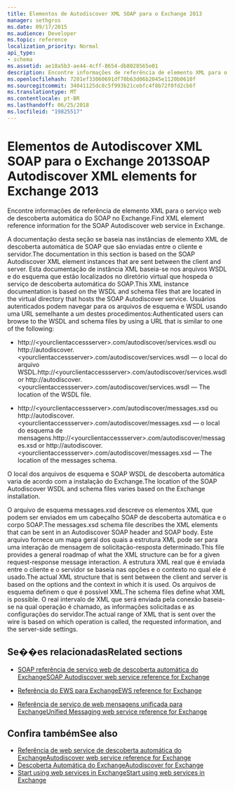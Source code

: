 ```yaml
---
title: Elementos de Autodiscover XML SOAP para o Exchange 2013
manager: sethgros
ms.date: 09/17/2015
ms.audience: Developer
ms.topic: reference
localization_priority: Normal
api_type:
- schema
ms.assetid: ae18a5b3-ae44-4cff-8654-db8028565e01
description: Encontre informações de referência de elemento XML para o serviço web de descoberta automática do SOAP no Exchange.
ms.openlocfilehash: 7201ef33060691df70b63d06b2045e1120b0610f
ms.sourcegitcommit: 34041125dc8c5f993b21cebfc4f8b72f0fd2cb6f
ms.translationtype: MT
ms.contentlocale: pt-BR
ms.lasthandoff: 06/25/2018
ms.locfileid: "19825517"
---
```

# <a name="soap-autodiscover-xml-elements-for-exchange-2013"></a><span data-ttu-id="32145-103">Elementos de Autodiscover XML SOAP para o Exchange 2013</span><span class="sxs-lookup"><span data-stu-id="32145-103">SOAP Autodiscover XML elements for Exchange 2013</span></span>

<span data-ttu-id="32145-104">Encontre informações de referência de elemento XML para o serviço web de descoberta automática do SOAP no Exchange.</span><span class="sxs-lookup"><span data-stu-id="32145-104">Find XML element reference information for the SOAP Autodiscover web service in Exchange.</span></span>
  
<span data-ttu-id="32145-105">A documentação desta seção se baseia nas instâncias de elemento XML de descoberta automática de SOAP que são enviadas entre o cliente e servidor.</span><span class="sxs-lookup"><span data-stu-id="32145-105">The documentation in this section is based on the SOAP Autodiscover XML element instances that are sent between the client and server.</span></span> <span data-ttu-id="32145-106">Esta documentação de instância XML baseia-se nos arquivos WSDL e do esquema que estão localizados no diretório virtual que hospeda o serviço de descoberta automática do SOAP.</span><span class="sxs-lookup"><span data-stu-id="32145-106">This XML instance documentation is based on the WSDL and schema files that are located in the virtual directory that hosts the SOAP Autodiscover service.</span></span> <span data-ttu-id="32145-107">Usuários autenticados podem navegar para os arquivos de esquema e WSDL usando uma URL semelhante a um destes procedimentos:</span><span class="sxs-lookup"><span data-stu-id="32145-107">Authenticated users can browse to the WSDL and schema files by using a URL that is similar to one of the following:</span></span>
  
- <span data-ttu-id="32145-108">http://\<yourclientaccessserver\>.com/autodiscover/services.wsdl ou http://autodiscover.\<yourclientaccessserver\>.com/autodiscover/services.wsdl — o local do arquivo WSDL.</span><span class="sxs-lookup"><span data-stu-id="32145-108">http://\<yourclientaccessserver\>.com/autodiscover/services.wsdl or http://autodiscover.\<yourclientaccessserver\>.com/autodiscover/services.wsdl — The location of the WSDL file.</span></span>
    
- <span data-ttu-id="32145-109">http://\<yourclientaccessserver\>.com/autodiscover/messages.xsd ou http://autodiscover.\<yourclientaccessserver\>.com/autodiscover/messages.xsd — o local do esquema de mensagens.</span><span class="sxs-lookup"><span data-stu-id="32145-109">http://\<yourclientaccessserver\>.com/autodiscover/messages.xsd or http://autodiscover.\<yourclientaccessserver\>.com/autodiscover/messages.xsd — The location of the messages schema.</span></span>
    
<span data-ttu-id="32145-110">O local dos arquivos de esquema e SOAP WSDL de descoberta automática varia de acordo com a instalação do Exchange.</span><span class="sxs-lookup"><span data-stu-id="32145-110">The location of the SOAP Autodiscover WSDL and schema files varies based on the Exchange installation.</span></span>
  
<span data-ttu-id="32145-111">O arquivo de esquema messages.xsd descreve os elementos XML que podem ser enviados em um cabeçalho SOAP de descoberta automática e o corpo SOAP.</span><span class="sxs-lookup"><span data-stu-id="32145-111">The messages.xsd schema file describes the XML elements that can be sent in an Autodiscover SOAP header and SOAP body.</span></span> <span data-ttu-id="32145-112">Este arquivo fornece um mapa geral dos quais a estrutura XML pode ser para uma interação de mensagem de solicitação-resposta determinado.</span><span class="sxs-lookup"><span data-stu-id="32145-112">This file provides a general roadmap of what the XML structure can be for a given request-response message interaction.</span></span> <span data-ttu-id="32145-113">A estrutura XML real que é enviada entre o cliente e o servidor se baseia nas opções e o contexto no qual ele é usado.</span><span class="sxs-lookup"><span data-stu-id="32145-113">The actual XML structure that is sent between the client and server is based on the options and the context in which it is used.</span></span> <span data-ttu-id="32145-114">Os arquivos de esquema definem o que é possível XML.</span><span class="sxs-lookup"><span data-stu-id="32145-114">The schema files define what XML is possible.</span></span> <span data-ttu-id="32145-115">O real intervalo de XML que será enviada pela conexão baseia-se na qual operação é chamado, as informações solicitadas e as configurações do servidor.</span><span class="sxs-lookup"><span data-stu-id="32145-115">The actual range of XML that is sent over the wire is based on which operation is called, the requested information, and the server-side settings.</span></span> 
  
## <a name="related-sections"></a><span data-ttu-id="32145-116">Se��es relacionadas</span><span class="sxs-lookup"><span data-stu-id="32145-116">Related sections</span></span>
<span data-ttu-id="32145-117"><a name="bk_RelatedSections"> </a></span><span class="sxs-lookup"><span data-stu-id="32145-117"></span></span>

- [<span data-ttu-id="32145-118">SOAP referência de serviço web de descoberta automática do Exchange</span><span class="sxs-lookup"><span data-stu-id="32145-118">SOAP Autodiscover web service reference for Exchange</span></span>](soap-autodiscover-web-service-reference-for-exchange.md)
    
- [<span data-ttu-id="32145-119">Referência do EWS para Exchange</span><span class="sxs-lookup"><span data-stu-id="32145-119">EWS reference for Exchange</span></span>](ews-reference-for-exchange.md)
    
- [<span data-ttu-id="32145-120">Referência de serviço de web mensagens unificada para Exchange</span><span class="sxs-lookup"><span data-stu-id="32145-120">Unified Messaging web service reference for Exchange</span></span>](unified-messaging-web-service-reference-for-exchange.md)
    
## <a name="see-also"></a><span data-ttu-id="32145-121">Confira também</span><span class="sxs-lookup"><span data-stu-id="32145-121">See also</span></span>

- [<span data-ttu-id="32145-122">Referência de web service de descoberta automática do Exchange</span><span class="sxs-lookup"><span data-stu-id="32145-122">Autodiscover web service reference for Exchange</span></span>](autodiscover-web-service-reference-for-exchange.md)
- [<span data-ttu-id="32145-123">Descoberta Automática do Exchange</span><span class="sxs-lookup"><span data-stu-id="32145-123">Autodiscover for Exchange</span></span>](../exchange-web-services/autodiscover-for-exchange.md)
- [<span data-ttu-id="32145-124">Start using web services in Exchange</span><span class="sxs-lookup"><span data-stu-id="32145-124">Start using web services in Exchange</span></span>](../exchange-web-services/start-using-web-services-in-exchange.md)
    

